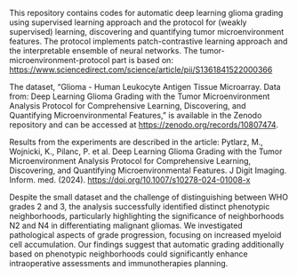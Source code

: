 This repository contains codes for automatic deep learning glioma grading using supervised learning approach and the protocol for (weakly supervised) learning, discovering and quantifying tumor microenvironment features. 
The protocol implements patch-contrastive learning approach and the interpretable ensemble of neural networks. The tumor-microenvironment-protocol part is based on: https://www.sciencedirect.com/science/article/pii/S1361841522000366

The dataset, “Glioma - Human Leukocyte Antigen Tissue Microarray. Data from: Deep Learning Glioma Grading with the Tumor Microenvironment Analysis Protocol for Comprehensive Learning, Discovering, and Quantifying Microenvironmental Features,” is available in the Zenodo repository and can be accessed at https://zenodo.org/records/10807474.

Results from the experiments are described in the article: Pytlarz, M., Wojnicki, K., Pilanc, P. et al. Deep Learning Glioma Grading with the Tumor Microenvironment Analysis Protocol for Comprehensive Learning, Discovering, and Quantifying Microenvironmental Features. J Digit Imaging. Inform. med. (2024). https://doi.org/10.1007/s10278-024-01008-x

Despite the small dataset and the challenge of distinguishing between WHO grades 2 and 3, the analysis successfully identified distinct phenotypic neighborhoods, particularly highlighting the significance of neighborhoods N2 and N4 in differentiating malignant gliomas. We investigated pathological aspects of grade progression, focusing on increased myeloid cell accumulation. Our findings suggest that automatic grading additionally based on phenotypic neighborhoods could significantly enhance intraoperative assessments and immunotherapies planning.
